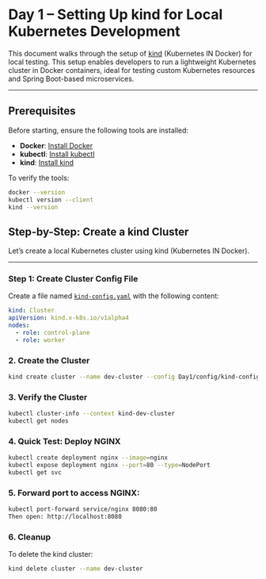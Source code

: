 # Day 1 – Setting Up kind for Local Kubernetes Development

This document walks through the setup of [kind](https://kind.sigs.k8s.io/) (Kubernetes IN Docker) for local testing. This setup enables developers to run a lightweight Kubernetes cluster in Docker containers, ideal for testing custom Kubernetes resources and Spring Boot-based microservices.

---

## Prerequisites

Before starting, ensure the following tools are installed:

- **Docker**: [Install Docker](https://docs.docker.com/get-docker/)
- **kubectl**: [Install kubectl](https://kubernetes.io/docs/tasks/tools/)
- **kind**: [Install kind](https://kind.sigs.k8s.io/docs/user/quick-start/#installation)

To verify the tools:

```bash
docker --version
kubectl version --client
kind --version
```
## Step-by-Step: Create a kind Cluster

Let’s create a local Kubernetes cluster using kind (Kubernetes IN Docker).

---

### Step 1: Create Cluster Config File

Create a file named [`kind-config.yaml`](../config/kind-config.yaml) with the following content:

```yaml
kind: Cluster
apiVersion: kind.x-k8s.io/v1alpha4
nodes:
  - role: control-plane
  - role: worker
```

### 2. Create the Cluster

```bash
kind create cluster --name dev-cluster --config Day1/config/kind-config.yaml
```

### 3. Verify the Cluster

```bash
kubectl cluster-info --context kind-dev-cluster
kubectl get nodes
```

### 4. Quick Test: Deploy NGINX

```bash
kubectl create deployment nginx --image=nginx
kubectl expose deployment nginx --port=80 --type=NodePort
kubectl get svc
```

### 5. Forward port to access NGINX:

```bash
kubectl port-forward service/nginx 8080:80
Then open: http://localhost:8080
```

### 6. Cleanup
To delete the kind cluster:

```bash
kind delete cluster --name dev-cluster
```
